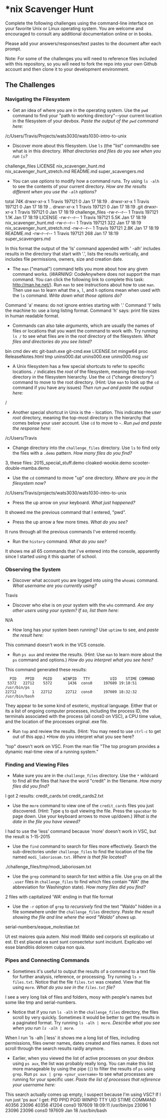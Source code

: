 # *nix Scavenger Hunt

Complete the following challenges using the command-line interface on your favorite
Unix or Linux operating system. You are welcome and encouraged to consult any
additional documentation online or in books.

Please add your answers/responses/text pastes to the document after each prompt.

Note: For some of the challenges you will need to reference files included with
this repository, so you will need to fork the repo into your own Github account
and then clone it to your development environment.

## The Challenges

### Navigating the Filesystem

* Get an idea of where you are in the operating system. Use the `pwd` command to find your "path to working directory"--your current location in the filesystem of your devbox. *Paste the output of the `pwd` command here:*

/c/Users/Travis/Projects/wats3030/wats1030-intro-to-unix

* Discover more about this filesystem. Use `ls` (the "list" command)to see what is in this directory. *What directories and files do you see when you run `ls`?*

challenge_files  LICENSE  nix_scavenger_hunt.md  nix_scavenger_hunt_stretch.md  README.md  super_scavengers.md

* You can use *options* to modify how a command runs. Try using `ls -alh` to see the contents of your current directory. *How are the results different when you use the `-alh` options?*

total 74K
drwxr-xr-x 1 Travis 197121    0 Jan 17 18:19 .
drwxr-xr-x 1 Travis 197121    0 Jan 17 18:19 ..
drwxr-xr-x 1 Travis 197121    0 Jan 17 18:19 .git
drwxr-xr-x 1 Travis 197121    0 Jan 17 18:19 challenge_files
-rw-r--r-- 1 Travis 197121 1.1K Jan 17 18:19 LICENSE
-rw-r--r-- 1 Travis 197121 5.5K Jan 17 18:19 nix_scavenger_hunt.md
-rw-r--r-- 1 Travis 197121  322 Jan 17 18:19 nix_scavenger_hunt_stretch.md
-rw-r--r-- 1 Travis 197121 2.8K Jan 17 18:19 README.md
-rw-r--r-- 1 Travis 197121  268 Jan 17 18:19 super_scavengers.md

In this format the output of the 'ls' command appended with ' -alh' includes results in the directory that start with '.', lists the results vertically, and includes file permissions, owners, size and creation date.

* The `man` ("manual") command tells you more about how any given command works. (*WARNING:* CodeAnywhere does not support the man command. You can click the following link to complete this task: http://man.he.net/). Run `man` to see instructions about how to use `man`. Then use `man` to learn what the `a`, `l`, and `h` options mean when used with the `ls` command. *Write down what those options do?*

Command 'a' means: do not ignore entries starting with '.'
Command 'l' tells the machine to: use a long listing format.
Command 'h' says: print file sizes in human readable format.

* Commands can also take *arguments*, which are usually the names of files or locations that you want the command to work with. Try running `ls /` to see what files are in the *root* directory of the filesystem. *What files and directories do you see listed?*

bin  cmd  dev  etc  git-bash.exe  git-cmd.exe  LICENSE.txt  mingw64  proc  ReleaseNotes.html  tmp  unins000.dat  unins000.exe  unins000.msg  usr

* A Unix filesystem has a few special shortcuts to refer to specific locations. `/` indicates the *root* of the filesystem, meaning the top-most directory in the filesystem hierarchy. Use the `cd` ("change directory") command to move to the root directory. (Hint: Use `man` to look up the `cd` command if you have any issues) *Then run `pwd` and paste the output here:*

/

* Another special shortcut in Unix is the `~` location. This indicates the *user root* directory, meaning the top-most directory in the hierarchy that comes below your user account. Use `cd` to move to `~`. *Run `pwd` and paste the response here:*

/c/Users/Travis

* Change directory into the `challenge_files` directory. Use `ls` to find only the files with a `.demo` pattern. *How many files do you find?*

3, these files: 2015_special_stuff.demo  cloaked-wookie.demo  scooter-double-mamba.demo

* Use the `cd` command to move "up" one directory. *Where are you in the filesystem now?*

/c/Users/Travis/projects/wats3030/wats1030-intro-to-unix

* Press the up arrow on your keyboard. *What just happened?*

It showed me the previous command that I entered, "pwd".

* Press the up arrow a few more times. *What do you see?*

It runs through all the previous commands I've entered recently.

* Run the `history` command. *What do you see?*

It shows me all 65 commands that I've entered into the console, apparently since I started using it this quarter of school.

### Observing the System

* Discover what account you are logged into using the `whoami` command. *What username are you currently using?*

Travis

* Discover who else is on your system with the `who` command. *Are any other users using your system? If so, list them here:*

N/A

* How long has your system been running? Use `uptime` to see, and *paste the result here:*

This command doesn't work in the VCS console.

* Run `ps aux` and review the results. (Hint: Use `man` to learn more about the `ps` command and options.) *How do you interpret what you see here?*

This command generated these results:

      PID    PPID    PGID     WINPID   TTY         UID    STIME COMMAND
     5372   22712    5372       1436  cons0     197609 19:10:51 /usr/bin/ps
    22712       1   22712      22712  cons0     197609 18:32:32 /usr/bin/bash

They appear to be some kind of esoteric, mystical language. Either that or its a list of ongoing computer processes, including the process ID, the terminals associated with the process (all cons0 on VSC), a CPU time value, and the location of the processes orginal .exe file. 

* Run `top` and review the results. (Hint: You may need to use `ctrl-c` to get out of this app.) *How do you interpret what you see here?

"top" doesn't work on VSC. From the man file "The  top  program  provides  a dynamic real-time view of a running system."

### Finding and Viewing Files

* Make sure you are in the `challenge_files` directory. Use the `*` wildcard to find all the files that have the word "credit" in the filename. *How many files did you find?*

I got 2 results: credit_cards.txt  credit_cards2.txt

* Use the `more` command to view one of the `credit_cards` files you just discovered. (Hint: Type `q` to quit viewing the file. Press the `spacebar` to page down. Use your keyboard arrows to move up/down.) *What is the date in the file you have viewed?*

I had to use the 'less' command because 'more' doesn't work in VSC, but the result is 1-15-2015

* Use the `find` command to search for files more effectively. Search the sub-directories under `challenge_files` to find the location of the file named `modi_laboriosam.txt`. *Where is that file located?*

./challenge_files/tmp/modi_laboriosam.txt

* Use the `grep` command to search for text within a file. Use `grep` on all the `.user` files in `challenge_files` to find which files contain "WA" (the abbreviation for Washington state). *How many files did you find?*

2 files with capitalized 'WA' ending in that file format

* Use the `-r` option of `grep` to *recursively* find the text "Waldo" hidden in a file somewhere under the `challenge_files` directory. *Paste the result showing the file and line where the word "Waldo" shows up.*

serial-numbers/eaque_molestiae.txt

Ut est maiores quia autem. Nisi modi Waldo sed corporis sit explicabo ut est. Et est placeat ea sunt sunt consectetur sunt incidunt. Explicabo vel esse blanditiis dolorem culpa non quia.

### Pipes and Connecting Commands

* Sometimes it's useful to output the results of a command to a text file for further analysis, reference, or processing. Try running `ls > files.txt`. Notice that the file `files.txt` was created. View that file using `more`. *What do you see in the `files.txt` file?*

I see a very long lisk of files and folders, mosy with people's names but some like tmp and serial-numbers.

* Notice that if you run `ls -alh` in the `challenge_files` directory, the files scroll by very quickly. Sometimes it would be better to get the results in a paginated format. Try running `ls -alh | more`. *Describe what you see when you run `ls -alh | more`.*

When I run 'ls -alh | less' it shows me a long list of files, including permissions, files owner names, dates created and files names. It does not scroll through the search results raidly anymore.

* Earlier, when you viewed the list of active processes on your devbox using `ps aux`, the list was probably really long. You can make this list more manageable by using the pipe (`|`) to filter the results of `ps` using `grep`. Run `ps aux | grep <your_username>` to see what processes are running for your specific user. *Paste the list of processes that reference your username here:*

This search actually comes up empty, I suspect because I'm using VSC? If I run just 'ps aux' I get:
      PID    PPID    PGID     WINPID   TTY         UID    STIME COMMAND
    40356   23096   40356      41204  cons0     197609 18:09:11 /usr/bin/ps
    23096       1   23096      23096  cons0     197609   Jan 18 /usr/bin/bash